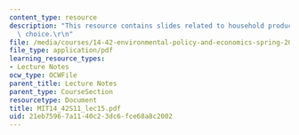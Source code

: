 ```yaml
---
content_type: resource
description: "This resource contains slides related to household production and discrete\
  \ choice.\r\n"
file: /media/courses/14-42-environmental-policy-and-economics-spring-2011/21eb75967a1140c23dc6fce68a8c2002_MIT14_42S11_lec15.pdf
file_type: application/pdf
learning_resource_types:
- Lecture Notes
ocw_type: OCWFile
parent_title: Lecture Notes
parent_type: CourseSection
resourcetype: Document
title: MIT14_42S11_lec15.pdf
uid: 21eb7596-7a11-40c2-3dc6-fce68a8c2002
---
```

